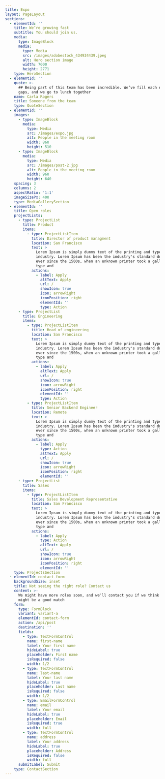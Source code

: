 ```yaml
---
title: Expo
layout: PageLayout
sections:
  - elementId: ''
    title: We’re growing fast
    subtitle: You should join us.
    media:
      type: ImageBlock
      media:
        type: Media
        src: /images/adobestock_434934439.jpeg
        alt: Hero section image
        width: 7000
        height: 2771
    type: HeroSection
  - elementId: ''
    quote: >-
      ## Being part of this team has been incredible. We’ve fill each other’s
      gaps, and we go to lunch together
    name: Carla Rogers
    title: Someone from the team
    type: QuoteSection
  - elementId: ''
    images:
      - type: ImageBlock
        media:
          type: Media
          src: /images/expo.jpg
          alt: People in the meeting room
          width: 860
          height: 510
      - type: ImageBlock
        media:
          type: Media
          src: /images/post-2.jpg
          alt: People in the meeting room
          width: 960
          height: 640
    spacing: 3
    columns: 2
    aspectRatio: '1:1'
    imageSizePx: 400
    type: MediaGallerySection
  - elementId: ''
    title: Open roles
    projectLists:
      - type: ProjectList
        title: Product
        items:
          - type: ProjectListItem
            title: Director of product managment
            location: San Francisco
            text: >
              Lorem Ipsum is simply dummy text of the printing and typesetting
              industry. Lorem Ipsum has been the industry's standard dummy text
              ever since the 1500s, when an unknown printer took a galley of
              type and
            actions:
              - label: Apply
                altText: Apply
                url: /
                showIcon: true
                icon: arrowRight
                iconPosition: right
                elementId: ''
                type: Action
      - type: ProjectList
        title: Engineering
        items:
          - type: ProjectListItem
            title: Head of engineering
            location: San Francisco
            text: >
              Lorem Ipsum is simply dummy text of the printing and typesetting
              industry. Lorem Ipsum has been the industry's standard dummy text
              ever since the 1500s, when an unknown printer took a galley of
              type and
            actions:
              - label: Apply
                altText: Apply
                url: /
                showIcon: true
                icon: arrowRight
                iconPosition: right
                elementId: ''
                type: Action
          - type: ProjectListItem
            title: Senior Backend Engineer
            location: Remote
            text: >
              Lorem Ipsum is simply dummy text of the printing and typesetting
              industry. Lorem Ipsum has been the industry's standard dummy text
              ever since the 1500s, when an unknown printer took a galley of
              type and
            actions:
              - label: Apply
                type: Action
                altText: Apply
                url: /
                showIcon: true
                icon: arrowRight
                iconPosition: right
                elementId: ''
      - type: ProjectList
        title: Sales
        items:
          - type: ProjectListItem
            title: Sales Development Representative
            location: San Francisco
            text: >
              Lorem Ipsum is simply dummy text of the printing and typesetting
              industry. Lorem Ipsum has been the industry's standard dummy text
              ever since the 1500s, when an unknown printer took a galley of
              type and
            actions:
              - label: Apply
                type: Action
                altText: Apply
                url: /
                showIcon: true
                icon: arrowRight
                iconPosition: right
                elementId: ''
    type: ProjectsSection
  - elementId: contact-form
    backgroundSize: inset
    title: Not seeing the right role? Contact us
    content: >-
      We might have more roles soon, and we’ll contact you if we think there
      might be a good match
    form:
      type: FormBlock
      variant: variant-a
      elementId: contact-form
      action: /api/post
      destination: ''
      fields:
        - type: TextFormControl
          name: first-name
          label: Your first name
          hideLabel: true
          placeholder: First name
          isRequired: false
          width: 1/2
        - type: TextFormControl
          name: last-name
          label: Your last name
          hideLabel: true
          placeholder: Last name
          isRequired: false
          width: 1/2
        - type: EmailFormControl
          name: email
          label: Your email
          hideLabel: true
          placeholder: Email
          isRequired: true
          width: full
        - type: TextFormControl
          name: address
          label: Your address
          hideLabel: true
          placeholder: Address
          isRequired: false
          width: full
      submitLabel: Submit
    type: ContactSection
---
```


